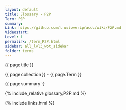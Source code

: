 ```yaml
---
layout: default
title: Glossary - P2P
Term: P2P
summary: 
Link: https://github.com/trustoverip/acdc/wiki/P2P.md
Videostart: 
Level: 1
permalink: /term_P2P.html
sidebar: all_lvl3_wot_sidebar
folder: terms
---
```


{{ page.title }}

{{ page.collection }} - {{ page.Term }}

   {{ page.summary }}

{% include_relative glossary/P2P.md %}

 {% include links.html %} 
